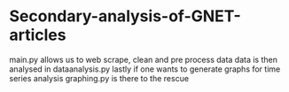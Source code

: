 # Secondary-analysis-of-GNET-articles
main.py allows us to web scrape, clean and pre process data 
data is then analysed in dataanalysis.py
lastly if one wants to generate graphs for time series analysis graphing.py is there to the rescue 
